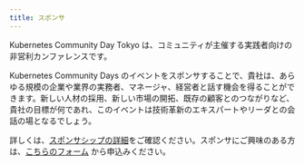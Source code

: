 ```yaml
---
title: スポンサ
---
```


Kubernetes Community Day Tokyo は、コミュニティが主催する実践者向けの非営利カンファレンスです。

Kubernetes Community Days のイベントをスポンサすることで、貴社は、あらゆる規模の企業や業界の実務者、マネージャ、経営者と話す機会を得ることができます。新しい人材の採用、新しい市場の開拓、既存の顧客とのつながりなど、貴社の目標が何であれ、このイベントは技術革新のエキスパートやリーダとの会話の場となるでしょう。

詳しくは、[スポンサシップの詳細](https://docs.google.com/document/d/1Cg57DuUzKFIgpP10Kb0ND5o5YP95pU-07uQUbFoxABo/edit?usp=sharing)をご確認ください。スポンサにご興味のある方は、[こちらのフォーム](https://docs.google.com/forms/d/e/1FAIpQLSdfV54r-N6KQtIJ9JTKtKSV6snOzKTC9fB7syXigYt7wzjvOw/viewform) から申込みください。
